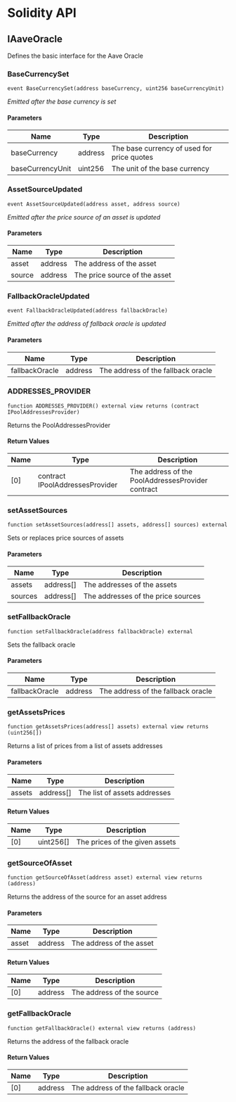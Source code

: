 # Solidity API

## IAaveOracle

Defines the basic interface for the Aave Oracle

### BaseCurrencySet

```solidity
event BaseCurrencySet(address baseCurrency, uint256 baseCurrencyUnit)
```

_Emitted after the base currency is set_

#### Parameters

| Name | Type | Description |
| ---- | ---- | ----------- |
| baseCurrency | address | The base currency of used for price quotes |
| baseCurrencyUnit | uint256 | The unit of the base currency |

### AssetSourceUpdated

```solidity
event AssetSourceUpdated(address asset, address source)
```

_Emitted after the price source of an asset is updated_

#### Parameters

| Name | Type | Description |
| ---- | ---- | ----------- |
| asset | address | The address of the asset |
| source | address | The price source of the asset |

### FallbackOracleUpdated

```solidity
event FallbackOracleUpdated(address fallbackOracle)
```

_Emitted after the address of fallback oracle is updated_

#### Parameters

| Name | Type | Description |
| ---- | ---- | ----------- |
| fallbackOracle | address | The address of the fallback oracle |

### ADDRESSES_PROVIDER

```solidity
function ADDRESSES_PROVIDER() external view returns (contract IPoolAddressesProvider)
```

Returns the PoolAddressesProvider

#### Return Values

| Name | Type | Description |
| ---- | ---- | ----------- |
| [0] | contract IPoolAddressesProvider | The address of the PoolAddressesProvider contract |

### setAssetSources

```solidity
function setAssetSources(address[] assets, address[] sources) external
```

Sets or replaces price sources of assets

#### Parameters

| Name | Type | Description |
| ---- | ---- | ----------- |
| assets | address[] | The addresses of the assets |
| sources | address[] | The addresses of the price sources |

### setFallbackOracle

```solidity
function setFallbackOracle(address fallbackOracle) external
```

Sets the fallback oracle

#### Parameters

| Name | Type | Description |
| ---- | ---- | ----------- |
| fallbackOracle | address | The address of the fallback oracle |

### getAssetsPrices

```solidity
function getAssetsPrices(address[] assets) external view returns (uint256[])
```

Returns a list of prices from a list of assets addresses

#### Parameters

| Name | Type | Description |
| ---- | ---- | ----------- |
| assets | address[] | The list of assets addresses |

#### Return Values

| Name | Type | Description |
| ---- | ---- | ----------- |
| [0] | uint256[] | The prices of the given assets |

### getSourceOfAsset

```solidity
function getSourceOfAsset(address asset) external view returns (address)
```

Returns the address of the source for an asset address

#### Parameters

| Name | Type | Description |
| ---- | ---- | ----------- |
| asset | address | The address of the asset |

#### Return Values

| Name | Type | Description |
| ---- | ---- | ----------- |
| [0] | address | The address of the source |

### getFallbackOracle

```solidity
function getFallbackOracle() external view returns (address)
```

Returns the address of the fallback oracle

#### Return Values

| Name | Type | Description |
| ---- | ---- | ----------- |
| [0] | address | The address of the fallback oracle |

